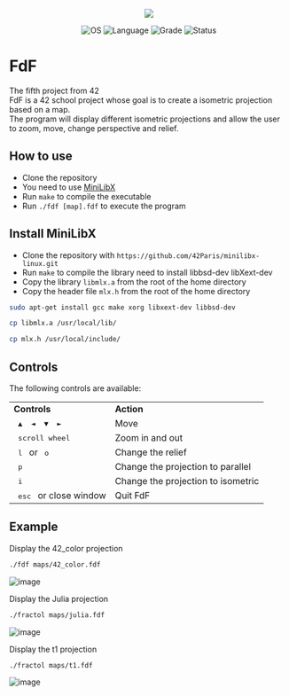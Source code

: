 <p align="center">
    <img src="https://game.42sp.org.br/static/assets/achievements/fdfm.png">
</p>

<p align="center">
    <img src="https://img.shields.io/badge/OS-Linux-blue" alt="OS">
    <img src="https://img.shields.io/badge/Language-C%20%7C%20C%2B%2B-orange.svg" alt="Language">
    <img src="https://img.shields.io/badge/Grade-120%2F100-brightgreen.svg" alt="Grade">
    <img src="https://img.shields.io/badge/Status-Completed-brightgreen.svg" alt="Status">
</p>

# FdF
The fifth project from 42<br>
FdF is a 42 school project whose goal is to create a isometric projection based on a map.<br>
The program will display different isometric projections and allow the user to zoom, move, change perspective and 
relief.

## How to use

- Clone the repository
- You need to use [MiniLibX](https://github.com/42Paris/minilibx-linux)
- Run `make` to compile the executable
- Run `./fdf [map].fdf` to execute the program

## Install MiniLibX
- Clone the repository with `https://github.com/42Paris/minilibx-linux.git`
- Run `make` to compile the library need to install libbsd-dev libXext-dev
- Copy the library `libmlx.a` from the root of the home directory
- Copy the header file `mlx.h` from the root of the home directory
```bash
sudo apt-get install gcc make xorg libxext-dev libbsd-dev
```
```bash
cp libmlx.a /usr/local/lib/
```
```bash
cp mlx.h /usr/local/include/
```

## Controls
The following controls are available:
<table>
  <tr><td><strong>Controls</strong></td><td><strong>Action</strong></td></tr>
  <tr><td><kbd>&nbsp;▲&nbsp;</kbd><kbd>&nbsp;◄&nbsp;</kbd><kbd>&nbsp;▼&nbsp;</kbd><kbd>&nbsp;►&nbsp;</kbd></td><td>Move</td></tr>
  <tr><td><kbd>&nbsp;scroll wheel&nbsp;</kbd></td><td>Zoom in and out</td></tr>
  <tr><td><kbd>&nbsp;l&nbsp;</kbd> or <kbd>&nbsp;o&nbsp;</kbd></kbd></td><td>Change the relief</td></tr>
  <tr><td><kbd>&nbsp;p&nbsp;</kbd></kbd></td><td>Change the projection to parallel</td></tr>
  <tr><td><kbd>&nbsp;i&nbsp;</kbd></kbd></td><td>Change the projection to isometric</td></tr>
  <tr><td><kbd>&nbsp;esc&nbsp;</kbd> or close window</td><td>Quit FdF</td></tr>
</table>


## Example
Display the 42_color projection
```bash
./fdf maps/42_color.fdf
```
![image](https://github.com/JoaolSoares/FdF_42/assets/87624275/441cf711-2364-49ba-8d06-8417e76411b8)

Display the Julia projection
```bash
./fractol maps/julia.fdf
```
![image](https://github.com/JoaolSoares/FdF_42/assets/87624275/2eafa225-5d02-48d6-a842-f5666fede86f)

Display the t1 projection
```bash
./fractol maps/t1.fdf
```
![image](https://github.com/JoaolSoares/FdF_42/assets/87624275/82c04115-1746-49c5-a990-385737ced595)
